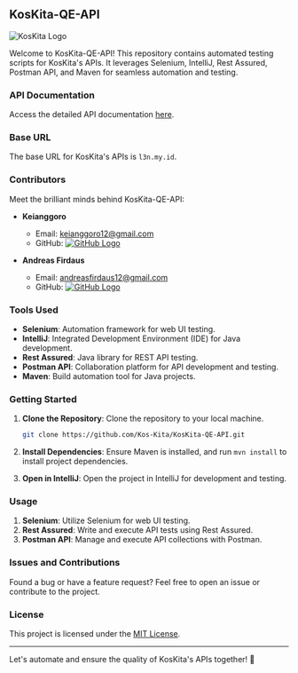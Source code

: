 ## KosKita-QE-API

![KosKita Logo](https://example.com/koskita_logo.png)

Welcome to KosKita-QE-API! This repository contains automated testing scripts for KosKita's APIs. It leverages Selenium, IntelliJ, Rest Assured, Postman API, and Maven for seamless automation and testing.

### API Documentation

Access the detailed API documentation [here](https://docs.google.com/spreadsheets/d/1dgWSx-NL-JMQ6PvKblj2AM62h2D3T93Jhc5w1BqWgXY/edit).

### Base URL

The base URL for KosKita's APIs is `l3n.my.id`.

### Contributors

Meet the brilliant minds behind KosKita-QE-API:

- **Keianggoro**
  - Email: keianggoro12@gmail.com
  - GitHub: [![GitHub Logo](https://img.shields.io/badge/GitHub-keianggoro12-blue?style=social&logo=github)](https://github.com/keianggoro12)

- **Andreas Firdaus**
  - Email: andreasfirdaus12@gmail.com
  - GitHub: [![GitHub Logo](https://img.shields.io/badge/GitHub-rayariff-blue?style=social&logo=github)](https://github.com/andreasfirdaus)


### Tools Used

- **Selenium**: Automation framework for web UI testing.
- **IntelliJ**: Integrated Development Environment (IDE) for Java development.
- **Rest Assured**: Java library for REST API testing.
- **Postman API**: Collaboration platform for API development and testing.
- **Maven**: Build automation tool for Java projects.

### Getting Started

1. **Clone the Repository**: Clone the repository to your local machine.

    ```bash
    git clone https://github.com/Kos-Kita/KosKita-QE-API.git
    ```

2. **Install Dependencies**: Ensure Maven is installed, and run `mvn install` to install project dependencies.

3. **Open in IntelliJ**: Open the project in IntelliJ for development and testing.

### Usage

1. **Selenium**: Utilize Selenium for web UI testing.
2. **Rest Assured**: Write and execute API tests using Rest Assured.
3. **Postman API**: Manage and execute API collections with Postman.

### Issues and Contributions

Found a bug or have a feature request? Feel free to open an issue or contribute to the project.

### License

This project is licensed under the [MIT License](LICENSE).

---

Let's automate and ensure the quality of KosKita's APIs together! 🚀
